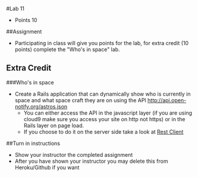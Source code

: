 #Lab 11
* Points 10

##Assignment

* Participating in class will give you points for the lab, for extra credit (10 points) complete the "Who's in space" lab.

## Extra Credit

###Who's in space

* Create a Rails application that can dynamically show who is currently in space
and what space craft they are on using the API http://api.open-notify.org/astros.json
  * You can either access the API in the javascript layer (if you are using
  cloud9 make sure you access your site on http not https) or in the Rails layer
  on page load.
  * If you choose to do it on the server side take a look at [Rest Client](https://github.com/rest-client/rest-client)


##Turn in instructions
* Show your instructor the completed assignment
* After you have shown your instructor you may delete this from Heroku/Github if you want
